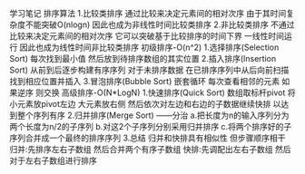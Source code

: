 学习笔记
排序算法
1.比较类排序
	通过比较来决定元素间的相对次序 由于其时间复杂度不能突破O(nlogn) 因此也成为非线性时间比较类排序
2.非比较类排序
	不通过比较来决定元素间的相对次序 它可以突破基于比较排序的时间下界 一线性时间运行 因此也成为线性时间非比较类排序
初级排序-O(n^2)
1.选择排序(Selection Sort)
	每次找到最小值 然后放到待排序数组的其实位置
2.插入排序(Insertion Sort)
	从前到后逐步构建有序序列 对于未排序数据 在已排序序列中从后向前扫描 找到相应位置并插入
3.冒泡排序(Bubble Sort)
	嵌套循环 每次查看相邻的元素 如果逆序 则交换
高级排序-O(N*LogN)
1.快速排序(Quick Sort)
 数组取标杆pivot 将小元素放pivot左边 大元素放右侧 然后依次对左边和右边的子数据继续快排 以达到整个序列有序
2.归并排序(Merge Sort) ——分治
	a.把长度为n的输入序列分为两个长度为n/2的子序列
	b.对这2个子序列分别采用归并排序
	c.将两个排序好的子序列合并成一个最终的排序序列
3.总结
	归并和快排具有相似性 但步骤顺序相干
	归并:先排序左右子数组 然后合并两个有序子数组
	快排:先调配出左右子数组 然后对于左右子数组进行排序

 
